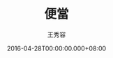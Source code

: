 ---
issue: 170
title: 便當
author: 王秀容
date: 2016-04-28T00:00:00.000+08:00
topic: 懷想
difficulty: 1
wikidata: Q98095538
wikidata_link: https://www.wikidata.org/wiki/Q98095538
author_wikidata_link: https://www.wikidata.org/wiki/Q98096261
author_wikidata: Q98096261
---